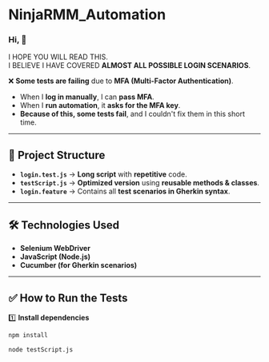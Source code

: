 # NinjaRMM_Automation

### Hi, 👋  
I HOPE YOU WILL READ THIS.  
I BELIEVE I HAVE COVERED **ALMOST ALL POSSIBLE LOGIN SCENARIOS**.  

❌ **Some tests are failing** due to **MFA (Multi-Factor Authentication)**.  
- When I **log in manually**, I can **pass MFA**.  
- When I **run automation**, it **asks for the MFA key**.  
- **Because of this, some tests fail**, and I couldn't fix them in this short time.  

---

## 📌 Project Structure
- **`login.test.js`** → **Long script** with **repetitive** code.  
- **`testScript.js`** → **Optimized version** using **reusable methods & classes**.  
- **`login.feature`** → Contains all **test scenarios in Gherkin syntax**.  

---

## 🛠️ Technologies Used
- **Selenium WebDriver**  
- **JavaScript (Node.js)**  
- **Cucumber (for Gherkin scenarios)**   

---

## ✅ How to Run the Tests  
1️⃣ **Install dependencies**  
```sh
npm install

node testScript.js
